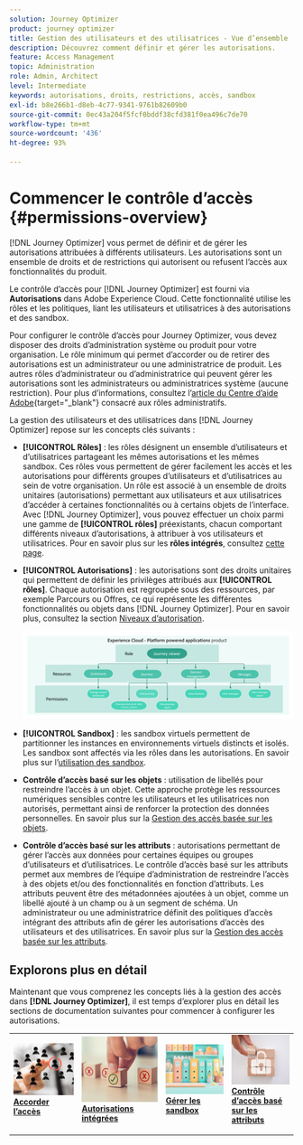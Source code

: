 ```yaml
---
solution: Journey Optimizer
product: journey optimizer
title: Gestion des utilisateurs et des utilisatrices - Vue d’ensemble
description: Découvrez comment définir et gérer les autorisations.
feature: Access Management
topic: Administration
role: Admin, Architect
level: Intermediate
keywords: autorisations, droits, restrictions, accès, sandbox
exl-id: b8e266b1-d8eb-4c77-9341-9761b82609b0
source-git-commit: 0ec43a204f5fcf0bddf38cfd381f0ea496c7de70
workflow-type: tm+mt
source-wordcount: '436'
ht-degree: 93%

---
```


# Commencer le contrôle d’accès {#permissions-overview}

[!DNL Journey Optimizer] vous permet de définir et de gérer les autorisations attribuées à différents utilisateurs. Les autorisations sont un ensemble de droits et de restrictions qui autorisent ou refusent l’accès aux fonctionnalités du produit.

Le contrôle d’accès pour [!DNL Journey Optimizer] est fourni via **Autorisations** dans Adobe Experience Cloud. Cette fonctionnalité utilise les rôles et les politiques, liant les utilisateurs et utilisatrices à des autorisations et des sandbox.

Pour configurer le contrôle d’accès pour Journey Optimizer, vous devez disposer des droits d’administration système ou produit pour votre organisation. Le rôle minimum qui permet d’accorder ou de retirer des autorisations est un administrateur ou une administratrice de produit. Les autres rôles d’administrateur ou d’administratrice qui peuvent gérer les autorisations sont les administrateurs ou administratrices système (aucune restriction). Pour plus d’informations, consultez l’[article du Centre d’aide Adobe](https://helpx.adobe.com/fr/enterprise/using/admin-roles.html){target="_blank"} consacré aux rôles administratifs.

<!-- A high-level workflow for gaining and assigning access permissions can be summarized as follows:

* After licensing [!DNL Journey Optimizer], an email is sent to the administrator specified during licensing.
* The administrator logs in to Adobe Admin Console and selects [!DNL Journey Optimizer] from the list of products on the overview page.
* To grant access to [!DNL Journey Optimizer], it is recommended that the administrator add users to the default product profile
* In Experience Platform Permissions, the administrator can create new roles or edit the permissions and users for any existing roles.
* When creating or editing a role, the administrator adds users to the role using the users tab, and grants permissions to these users (such as "Read Datasets" or "Manage Schemas") by editing the role's permissions. Similarly, the administrator can assign access to sandboxes using the same editing option.
* When users log in to the Journey Optimizer user interface, their access to capabilities is driven by the permissions that have been granted to them from the previous step. For example, if a user does not have the View Datasets permission, the Datasets tab in the side menu will not be visible to that user.-->


La gestion des utilisateurs et des utilisatrices dans [!DNL Journey Optimizer] repose sur les concepts clés suivants :

* **[!UICONTROL Rôles]** : les rôles désignent un ensemble d’utilisateurs et d’utilisatrices partageant les mêmes autorisations et les mêmes sandbox. Ces rôles vous permettent de gérer facilement les accès et les autorisations pour différents groupes d’utilisateurs et d’utilisatrices au sein de votre organisation. Un rôle est associé à un ensemble de droits unitaires (autorisations) permettant aux utilisateurs et aux utilisatrices d’accéder à certaines fonctionnalités ou à certains objets de l’interface.
Avec [!DNL Journey Optimizer], vous pouvez effectuer un choix parmi une gamme de **[!UICONTROL rôles]** préexistants, chacun comportant différents niveaux d’autorisations, à attribuer à vos utilisateurs et utilisatrices. Pour en savoir plus sur les **rôles intégrés**, consultez [cette page](ootb-product-profiles.md).

* **[!UICONTROL Autorisations]** : les autorisations sont des droits unitaires qui permettent de définir les privilèges attribués aux **[!UICONTROL rôles]**. Chaque autorisation est regroupée sous des ressources, par exemple Parcours ou Offres, ce qui représente les différentes fonctionnalités ou objets dans [!DNL Journey Optimizer]. Pour en savoir plus, consultez la section [Niveaux d’autorisation](high-low-permissions.md).

  ![](assets/do-not-localize/permissions_2.png)

* **[!UICONTROL Sandbox]** : les sandbox virtuels permettent de partitionner les instances en environnements virtuels distincts et isolés. Les sandbox sont affectés via les rôles dans les autorisations. En savoir plus sur l’[utilisation des sandbox](sandboxes.md).

* **Contrôle d’accès basé sur les objets** : utilisation de libellés pour restreindre l’accès à un objet. Cette approche protège les ressources numériques sensibles contre les utilisateurs et les utilisatrices non autorisés, permettant ainsi de renforcer la protection des données personnelles. En savoir plus sur la [Gestion des accès basée sur les objets](object-based-access.md).

* **Contrôle d’accès basé sur les attributs** : autorisations permettant de gérer l’accès aux données pour certaines équipes ou groupes d’utilisateurs et d’utilisatrices. Le contrôle d’accès basé sur les attributs permet aux membres de l’équipe d’administration de restreindre l’accès à des objets et/ou des fonctionnalités en fonction d’attributs. Les attributs peuvent être des métadonnées ajoutées à un objet, comme un libellé ajouté à un champ ou à un segment de schéma. Un administrateur ou une administratrice définit des politiques d’accès intégrant des attributs afin de gérer les autorisations d’accès des utilisateurs et des utilisatrices. En savoir plus sur la [Gestion des accès basée sur les attributs](attribute-based-access.md).


## Explorons plus en détail

Maintenant que vous comprenez les concepts liés à la gestion des accès dans **[!DNL Journey Optimizer]**, il est temps d’explorer plus en détail les sections de documentation suivantes pour commencer à configurer les autorisations.


<table style="table-layout:fixed"><tr style="border: 0;">
<td>
<a href="permissions.md">
<img alt="Autorisations" src="assets/do-not-localize/role.jpg">
</a>
<div>
<a href="permissions.md"><strong>Accorder l’accès</strong></a>
</div>
<p>
</td>
<td>
<a href="ootb-permissions.md">
<img alt="Autorisations intégrées" src="assets/do-not-localize/select.jpg">
</a>
<div>
<a href="ootb-permissions.md"><strong>Autorisations intégrées</strong></a>
</div>
<p>
</td>
<td>
<a href="sandboxes.md">
<img alt="gérer les sandbox" src="assets/do-not-localize/sandboxes.jpg">
</a>
<div>
<a href="sandboxes.md"><strong>Gérer les sandbox</strong></a>
</div>
<p></td>
<td>
<a href="attribute-based-access.md">
<img alt="Contrôle d’accès basé sur les attributs" src="assets/do-not-localize/data-access.jpeg">
</a>
<div>
<a href="attribute-based-access.md"><strong>Contrôle d’accès basé sur les attributs</strong></a>
</div>
<p>
</td>
</tr></table>